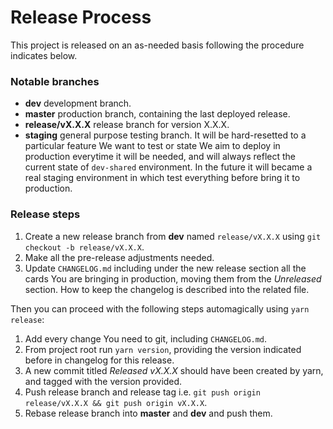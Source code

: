 # Release Process

This project is released on an as-needed basis following the procedure indicates below.

### Notable branches

- **dev** development branch.
- **master** production branch, containing the last deployed release.
- **release/vX.X.X** release branch for version X.X.X.
- **staging** general purpose testing branch. It will be hard-resetted to a particular feature We want to test or state
We aim to deploy in production everytime it will be needed, and will always reflect the current state of `dev-shared`
environment. In the future it will became a real staging environment in which test everything before bring it to
production.

### Release steps

1. Create a new release branch from **dev** named `release/vX.X.X` using `git checkout -b release/vX.X.X`.
1. Make all the pre-release adjustments needed.
1. Update `CHANGELOG.md` including under the new release section all the cards You are bringing in production, moving
them from the *Unreleased* section. How to keep the changelog is described into the related file.

Then you can proceed with the following steps automagically using `yarn release`:

1. Add every change You need to git, including `CHANGELOG.md`.
1. From project root run `yarn version`, providing the version indicated before in changelog for this release.
1. A new commit titled *Released vX.X.X* should have been created by yarn, and tagged with the version provided.
1. Push release branch and release tag i.e. `git push origin release/vX.X.X && git push origin vX.X.X`.
1. Rebase release branch into **master** and **dev** and push them.
